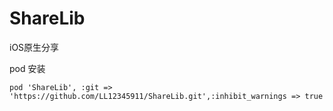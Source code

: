 # ShareLib
iOS原生分享

pod 安装
```
pod 'ShareLib', :git => 'https://github.com/LL12345911/ShareLib.git',:inhibit_warnings => true
```
